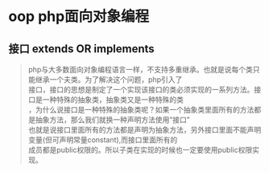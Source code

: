 # oop php面向对象编程

## 接口 extends OR implements

> php与大多数面向对象编程语言一样，不支持多重继承。也就是说每个类只能继承一个夫类。为了解决这个问题，php引入了    
  接口，接口的思想是制定了一个实现该接口的类必须实现的一系列方法。接口是一种特殊的抽象类，抽象类又是一种特殊的类    
  ，为什么说接口是一种特殊的抽象类呢？如果一个抽象类里面所有的方法都是抽象方法，那么我们就换一种声明方法使用“接口”   
  也就是说接口里面所有的方法都是声明为抽象方法，另外接口里面不能声明变量(但可声明常量constant),而接口里面所有的    
  成员都是public权限的。所以子类在实现的时候也一定要使用public权限实现。
